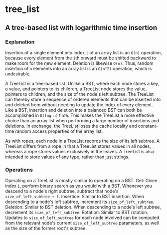 # tree_list
## A tree-based list with logarithmic time insertion
### Explanation
Insertion of a single element into index `i` of an array list is an `O(n)` operation, because every element from the `i`th onward must be shifted backward to make room for the new element. Deletion is likewise `O(n)`. Thus, random insertion of `n` elements into an array list is an `O(n^2)` operation, which is undesirable.

A TreeList is a tree-based list. Unlike a BST, where each node stores a key, a value, and pointers to its children, a TreeList node stores the value, pointers to children, and the size of the node's left subtree. The TreeList can thereby store a sequence of ordered elements that can be inserted into and deleted from without needing to update the index of every element. Like a BST, insertion and deletion into a balanced BST can both be accomplished in `O(log n)` time. This makes the TreeList a more effective choice than an array list when performing a large number of insertions and deletions. In exchange, the TreeList loses the cache locality and constant-time random access properties of the array list.

As with ropes, each node in a TreeList records the size of its left subtree. A TreeList differs from a rope in that a TreeList stores values in all nodes, whereas a rope stores values exclusively in the leaves. A TreeList is also intended to store values of any type, rather than just strings.

### Operations
Operating on a TreeList is mostly similar to operating on a BST.
Get: Given index `i`, perform binary search as you would with a BST. Whenever you descend to a node's right subtree, subtract that node's `size_of_left_subtree + 1`.
Insertion: Similar to BST insertion. When descending to a node's left subtree, increment its `size_of_left_subtree`.
Deletion: Similar to BST deletion. When descending to a node's left subtree, decrement its `size_of_left_subtree`.
Rotation: Similar to BST rotation. Updates to `size_of_left_subtree` for each node involved can be computed from the relevant node's current `size_of_left_subtree` parameters, as well as the size of the former root's subtree.
